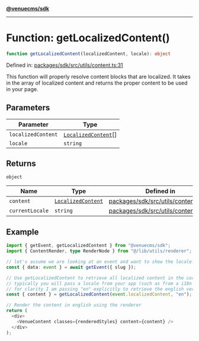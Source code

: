 [**@venuecms/sdk**](../Index.md)

***

# Function: getLocalizedContent()

```ts
function getLocalizedContent(localizedContent, locale): object
```

Defined in: [packages/sdk/src/utils/content.ts:31](https://github.com/venuecms/sdk/blob/6283acc845335a99eac7e210bd07dad1da30061f/packages/sdk/src/utils/content.ts#L31)

This function will properly resolve content blocks that are localized.
It takes in the array of localized content and returns the proper content
to be used in your page.

## Parameters

| Parameter | Type |
| ------ | ------ |
| `localizedContent` | [`LocalizedContent`](../type-aliases/LocalizedContent.md)[] |
| `locale` | `string` |

## Returns

`object`

| Name | Type | Defined in |
| ------ | ------ | ------ |
| <a id="content"></a> `content` | [`LocalizedContent`](../type-aliases/LocalizedContent.md) | [packages/sdk/src/utils/content.ts:34](https://github.com/venuecms/sdk/blob/6283acc845335a99eac7e210bd07dad1da30061f/packages/sdk/src/utils/content.ts#L34) |
| <a id="currentlocale"></a> `currentLocale` | `string` | [packages/sdk/src/utils/content.ts:34](https://github.com/venuecms/sdk/blob/6283acc845335a99eac7e210bd07dad1da30061f/packages/sdk/src/utils/content.ts#L34) |

## Example

```typescript
import { getEvent, getLocalizedContent } from "@venuecms/sdk";
import { ContentRender, type RenderNode } from "@/lib/utils/renderer";

// let's assume we are looking at an event and want to show the locale-specific title of that event in english
const { data: event } = await getEvent({ slug });

// Use getLocalizedContent to retrieve all localized content in the correct locale
// typically you will pass a locale from your app (such as from a i18n library) but
// for clarity I am passing "en" explicitly to retrieve the english version
const { content } = getLocalizedContent(event.localizedContent, "en");

// Render the content in english using the renderer
return (
  <div>
    <VenueContent classes={renderedStyles} content={content} />
  </div>
);
```
